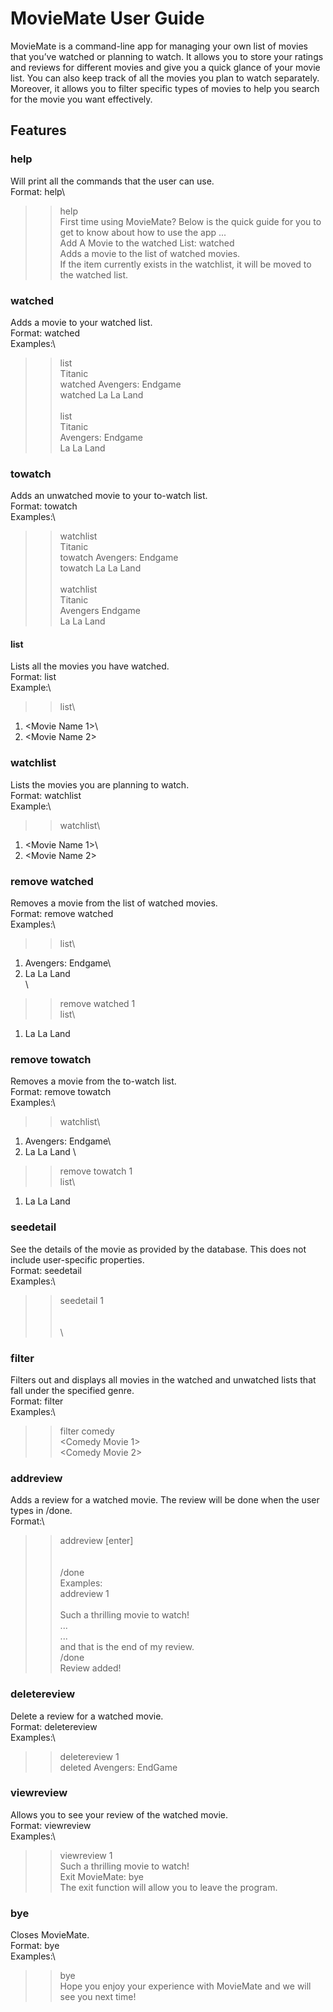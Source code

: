 # MovieMate User Guide
MovieMate is a command-line app for managing your own list of movies that you’ve watched or planning to watch. It allows you to store your ratings and reviews for different movies and give you a quick glance of your movie list. You can also keep track of all the movies you plan to watch separately. Moreover, it allows you to filter specific types of movies to help you search for the movie you want effectively.

## Features
### help
Will print all the commands that the user can use.\
Format: help\
>> help\
First time using MovieMate? Below is the quick guide for you to get to know about how to use the app ...\
Add A Movie to the watched List: watched\
Adds a movie to the list of watched movies.\
If the item currently exists in the watchlist, it will be moved to the watched list.

### watched
Adds a movie to your watched list.\
Format: watched <Movie Name>\
Examples:\
>> list\
Titanic\
>> watched Avengers: Endgame\
>> watched La La Land\
\
>> list\
Titanic\
Avengers: Endgame\
La La Land

### towatch
Adds an unwatched movie to your to-watch list.\
Format: towatch <movie name>\
Examples:\
>> watchlist\
Titanic\
>> towatch Avengers: Endgame\
>> towatch La La Land\
\
>> watchlist\
Titanic\
Avengers Endgame\
La La Land

#### list
Lists all the movies you have watched.\
Format: list\
Example:\
>> list\
1. <Movie Name 1>\
2. <Movie Name 2>

### watchlist
Lists the movies you are planning to watch.\
Format: watchlist\
Example:\
>> watchlist\
1. <Movie Name 1>\
2. <Movie Name 2>

### remove watched
Removes a movie from the list of watched movies.\
Format: remove watched <Movie Index>\
Examples:\
>> list\
1. Avengers: Endgame\
2. La La Land\
\
>> remove watched 1\
>> list\
1. La La Land

### remove towatch
Removes a movie from the to-watch list.\
Format: remove towatch <Movie Index>\
Examples:\
>> watchlist\
1. Avengers: Endgame\
2. La La Land
\
>> remove towatch 1\
>> list\
1. La La Land

### seedetail
See the details of the movie as provided by the database. This does not include user-specific properties.\
Format: seedetail <Movie Index>\
Examples:\
>> seedetail 1\
<length>\
<release date>\
<genre>\
<description of movie>

### filter
Filters out and displays all movies in the watched and unwatched lists that fall under the specified genre.\
Format: filter <Genre>\
Examples:\
>> filter comedy\
<Comedy Movie 1>\
<Comedy Movie 2>

### addreview
Adds a review for a watched movie. The review will be done when the user types in /done.\
Format:\
>> addreview <Movie Index> [enter]\
>> <your review>\
>> <your review>\
>> /done\
Examples:\
>> addreview 1\
>> \
>> Such a thrilling movie to watch!\
>> ...\
>> ...\
>> and that is the end of my review.\
>> /done\
Review added!

### deletereview
Delete a review for a watched movie.\
Format: deletereview <Movie Index>\
Examples:\
>> deletereview 1\
deleted Avengers: EndGame

### viewreview
Allows you to see your review of the watched movie.\
Format: viewreview <Movie Index>\
Examples:\
>> viewreview 1\
Such a thrilling movie to watch!\
Exit MovieMate: bye\
The exit function will allow you to leave the program.

### bye
Closes MovieMate.\
Format: bye\
Examples:\
>> bye\
Hope you enjoy your experience with MovieMate and we will see you next time!

